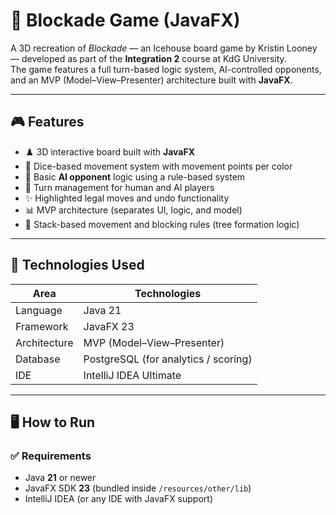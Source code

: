# 🧱 Blockade Game (JavaFX)

A 3D recreation of *Blockade* — an Icehouse board game by Kristin Looney — developed as part of the **Integration 2** course at KdG University.  
The game features a full turn-based logic system, AI-controlled opponents, and an MVP (Model–View–Presenter) architecture built with **JavaFX**.

---

## 🎮 Features
- ♟️ 3D interactive board built with **JavaFX**
- 🎲 Dice-based movement system with movement points per color
- 🤖 Basic **AI opponent** logic using a rule-based system
- 🔄 Turn management for human and AI players
- ✨ Highlighted legal moves and undo functionality
- 📊 MVP architecture (separates UI, logic, and model)
- 🧱 Stack-based movement and blocking rules (tree formation logic)

---

## 🧠 Technologies Used
| Area | Technologies |
|------|---------------|
| Language | Java 21 |
| Framework | JavaFX 23 |
| Architecture | MVP (Model–View–Presenter) |
| Database | PostgreSQL (for analytics / scoring) |
| IDE | IntelliJ IDEA Ultimate |

---

## 🖥️ How to Run

### ✅ Requirements
- Java **21** or newer
- JavaFX SDK **23** (bundled inside `/resources/other/lib`)
- IntelliJ IDEA (or any IDE with JavaFX support)
